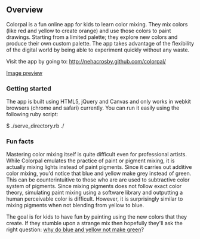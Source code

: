 ## Overview

Colorpal is a fun online app for kids to learn color mixing. They mix colors (like red and yellow to create orange) and use those colors to paint drawings. Starting from a limited palette; they explore new colors and produce their own custom palette. The app takes advantage of the flexibility of the digital world by being able to experiment quickly without any waste.
 
Visit the app by going to: http://nehacrosby.github.com/colorpal/
 
[Image preview](http://i.imgur.com/tw7kh)

### Getting started

The app is built using HTML5, jQuery and Canvas and only works in webkit browsers (chrome and safari) currently. You can run it easily using the following ruby script:

  $ ./serve_directory.rb ./

### Fun facts

Mastering color mixing itself is quite difficult even for professional artists. While Colorpal emulates the practice of paint or pigment mixing, it is actually mixing lights instead of paint pigments. Since it carries out additive color mixing, you'd notice that blue and yellow make grey instead of green. This can be counterintuitive to those who are are used to subtractive color system of pigments. Since mixing pigments does not follow exact color theory, simulating paint mixing using a software library and outputting a human perceivable color is difficult. However, it is surprisingly similar to mixing pigments when not blending from yellow to blue.

The goal is for kids to have fun by painting using the new colors that they create. If they stumble upon a strange mix then hopefully they'll ask the right question: [why do blue and yellow not make green](http://www.amazon.com/Blue-Yellow-Dont-Make-Green/dp/0967962870)?
